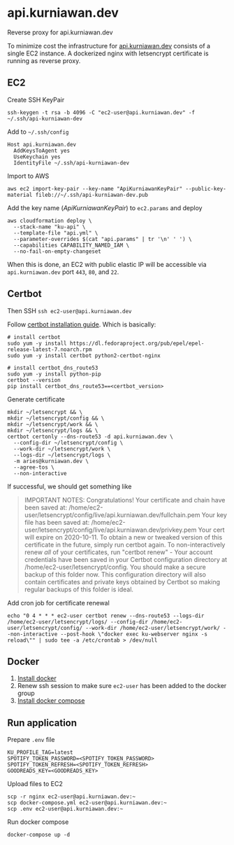 # api.kurniawan.dev
Reverse proxy for api.kurniawan.dev

To minimize cost the infrastructure for [api.kurniawan.dev](https://api.kurniawan.dev) consists of a single EC2 instance.
A dockerized nginx with letsencrypt certificate is running as reverse proxy.

## EC2
Create SSH KeyPair
```
ssh-keygen -t rsa -b 4096 -C "ec2-user@api.kurniawan.dev" -f ~/.ssh/api-kurniawan-dev
```
Add to `~/.ssh/config`
```
Host api.kurniawan.dev
  AddKeysToAgent yes
  UseKeychain yes
  IdentityFile ~/.ssh/api-kurniawan-dev
```
Import to AWS
```
aws ec2 import-key-pair --key-name "ApiKurniawanKeyPair" --public-key-material fileb://~/.ssh/api-kurniawan-dev.pub
```
Add the key name (*ApiKurniawanKeyPair*) to `ec2.params` and deploy

```shell script
aws cloudformation deploy \
  --stack-name "ku-api" \
  --template-file "api.yml" \
  --parameter-overrides $(cat "api.params" | tr '\n' ' ') \
  --capabilities CAPABILITY_NAMED_IAM \
  --no-fail-on-empty-changeset
```
When this is done, an EC2 with public elastic IP will be accessible via `api.kurniawan.dev` port `443`, `80`, and `22`.

## Certbot

Then SSH `ssh ec2-user@api.kurniawan.dev`

Follow [certbot installation guide](https://certbot.eff.org/lets-encrypt/centosrhel7-nginx). Which is basically:

```shell script
# install certbot
sudo yum -y install https://dl.fedoraproject.org/pub/epel/epel-release-latest-7.noarch.rpm
sudo yum -y install certbot python2-certbot-nginx

# install certbot_dns_route53
sudo yum -y install python-pip
certbot --version
pip install certbot_dns_route53==<certbot_version>
```

Generate certificate
```shell script
mkdir ~/letsencrypt && \
mkdir ~/letsencrypt/config && \
mkdir ~/letsencrypt/work && \
mkdir ~/letsencrypt/logs && \
certbot certonly --dns-route53 -d api.kurniawan.dev \
  --config-dir ~/letsencrypt/config \
  --work-dir ~/letsencrypt/work \
  --logs-dir ~/letsencrypt/logs \
  -m aries@kurniawan.dev \
  --agree-tos \
  --non-interactive
```

If successful, we should get something like
> IMPORTANT NOTES:
> Congratulations! Your certificate and chain have been saved at:
      /home/ec2-user/letsencrypt/config/live/api.kurniawan.dev/fullchain.pem
      Your key file has been saved at:
      /home/ec2-user/letsencrypt/config/live/api.kurniawan.dev/privkey.pem
      Your cert will expire on 2020-10-11. To obtain a new or tweaked
      version of this certificate in the future, simply run certbot
      again. To non-interactively renew *all* of your certificates, run
      "certbot renew"
    - Your account credentials have been saved in your Certbot
      configuration directory at /home/ec2-user/letsencrypt/config. You
      should make a secure backup of this folder now. This configuration
      directory will also contain certificates and private keys obtained
      by Certbot so making regular backups of this folder is ideal.


Add cron job for certificate renewal
```
echo "0 4 * * * ec2-user certbot renew --dns-route53 --logs-dir /home/ec2-user/letsencrypt/logs/ --config-dir /home/ec2-user/letsencrypt/config/ --work-dir /home/ec2-user/letsencrypt/work/ --non-interactive --post-hook \"docker exec ku-webserver nginx -s reload\"" | sudo tee -a /etc/crontab > /dev/null
```

## Docker

1. [Install docker](https://docs.aws.amazon.com/AmazonECS/latest/developerguide/docker-basics.html)
2. Renew ssh session to make sure `ec2-user` has been added to the docker group
3. [Install docker compose](https://docs.docker.com/compose/install/)


## Run application
Prepare `.env` file
```shell script
KU_PROFILE_TAG=latest
SPOTIFY_TOKEN_PASSWORD=<SPOTIFY_TOKEN_PASSWORD>
SPOTIFY_TOKEN_REFRESH=<SPOTIFY_TOKEN_REFRESH>
GOODREADS_KEY=<GOODREADS_KEY>
```
Upload files to EC2
```shell script
scp -r nginx ec2-user@api.kurniawan.dev:~
scp docker-compose.yml ec2-user@api.kurniawan.dev:~
scp .env ec2-user@api.kurniawan.dev:~
```

Run docker compose
```shell script
docker-compose up -d
```
